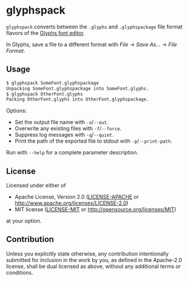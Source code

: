 # glyphspack

`glyphspack` converts between the  `.glyphs` and `.glyphspackage` file format flavors of the [Glyphs font editor](https://glyphsapp.com).

In Glyphs, save a file to a different format with _File_ → _Save As…_ → _File Format_.

## Usage

```sh
$ glyphspack SomeFont.glyphspackage
Unpacking SomeFont.glyphspackage into SomeFont.glyphs.
$ glyphspack OtherFont.glyphs
Packing OtherFont.glyphs into OtherFont.glyphspackage.
```

Options:

- Set the output file name with `-o`/`--out`.
- Overwrite any existing files with `-f`/`--force`.
- Suppress log messages with `-q`/`--quiet`.
- Print the path of the exported file to stdout with `-p`/`--print-path`.

Run with `--help` for a complete parameter description.

## License

Licensed under either of

- Apache License, Version 2.0 ([LICENSE-APACHE](LICENSE-APACHE) or <http://www.apache.org/licenses/LICENSE-2.0>)
- MIT license ([LICENSE-MIT](LICENSE-MIT) or <http://opensource.org/licenses/MIT>)

at your option.

## Contribution

Unless you explicitly state otherwise, any contribution intentionally submitted for inclusion in the work by you, as defined in the Apache-2.0 license, shall be dual licensed as above, without any additional terms or conditions.
